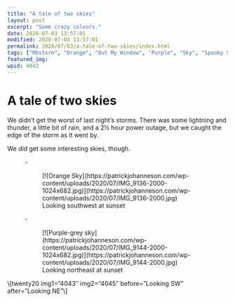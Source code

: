 ```yaml
---
title: "A tale of two skies"
layout: post
excerpt: "Some crazy colours."
date: 2020-07-03 13:57:01
modified: 2020-07-03 13:57:01
permalink: 2020/07/03/a-tale-of-two-skies/index.html
tags: ["Mbstorm", "Orange", "Out My Window", "Purple", "Sky", "Spooky Skies", "Sunset", "Photos"]
featured_img: 
wpid: 4042
---
```


# A tale of two skies

We didn’t get the worst of last night’s storms. There was some lightning and thunder, a little bit of rain, and a 2½ hour power outage, but we caught the edge of the storm as it went by.

We *did* get some interesting skies, though.

<figure class="is-layout-flex wp-block-gallery-66 wp-block-gallery columns-2 is-cropped">- <figure>[![Orange Sky](https://patrickjohanneson.com/wp-content/uploads/2020/07/IMG_9136-2000-1024x682.jpg)](https://patrickjohanneson.com/wp-content/uploads/2020/07/IMG_9136-2000.jpg)<figcaption class="blocks-gallery-item__caption">Looking southwest at sunset</figcaption></figure>
- <figure>[![Purple-grey sky](https://patrickjohanneson.com/wp-content/uploads/2020/07/IMG_9144-2000-1024x682.jpg)](https://patrickjohanneson.com/wp-content/uploads/2020/07/IMG_9144-2000.jpg)<figcaption class="blocks-gallery-item__caption">Looking northeast at sunset</figcaption></figure>

</figure>\[twenty20 img1=”4043″ img2=”4045″ before=”Looking SW” after=”Looking NE”\]